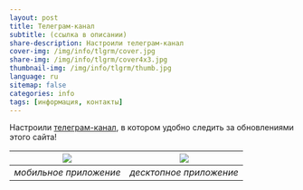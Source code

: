 ```yaml
---
layout: post
title: Телеграм-канал
subtitle: (ссылка в описании)
share-description: Настроили телеграм-канал
cover-img: /img/info/tlgrm/cover.jpg
share-img: /img/info/tlgrm/cover4x3.jpg
thumbnail-img: /img/info/tlgrm/thumb.jpg
language: ru
sitemap: false
categories: info
tags: [информация, контакты]
---
```

Настроили [телеграм-канал][a85077ec], в котором удобно следить за обновлениями этого сайта!

![](/img/info/tlgrm/tlgrm-screen2.webp) | ![](/img/info/tlgrm/tlgrm-screen1.webp)
-----------------------------------|-----------------------------------
_мобильное приложение_             | _десктопное приложение_

  [a85077ec]: https://t.me/toponim "Информационный канал в поддержку этого блога"
